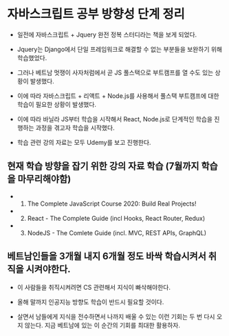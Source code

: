 # 자바스크립트 공부 방향성 단계 정리

- 일전에 자바스크립트 + Jquery 완전 정복 스터디라는 책을 보게 되었다.
- Jquery는 Django에서 단일 프레임워크로 해결할 수 없는 부분들을 보완하기 위해 학습했었다.

- 그러나 베트남 멋쟁이 사자처럼에서 곧 JS 풀스택으로 부트캠프를 열 수도 있는 상황이 발생했다.
- 이에 따라 자바스크립트 + 리액트 + Node.js를 사용해서 풀스택 부트캠프에 대한 학습이 필요한 상황이 발생했다.

- 이에 따라 바닐라 JS부터 학습을 시작해서 React, Node.js로 단계적인 학습을 진행하는 과정을 겪고자 학습을 시작했다.

- 학습 관련 강의 자료는 모두 Udemy를 보고 진행한다.

## 현재 학습 방향을 잡기 위한 강의 자료 학습 (7월까지 학습을 마무리해야함)

- 1. The Complete JavaScript Course 2020: Build Real Projects!

- 2. React - The Complete Guide (incl Hooks, React Router, Redux)

- 3. NodeJS - The Comlete Guide (incl. MVC, REST APIs, GraphQL)

## 베트남인들을 3개월 내지 6개월 정도 바싹 학습시켜서 취직을 시켜야한다.

- 이 사람들을 취직시켜려면 CS 관련해서 지식이 빠삭해야한다.

- 올해 말까지 인공지능 방향도 학습이 반드시 필요할 것이다.

- 살면서 남들에게 지식을 전수하면서 나까지 배울 수 있는 이런 기회는 두 번 다시 오지 않는다. 지금 베트남에 있는 이 순간의 기회를 최대한 활용하자.
